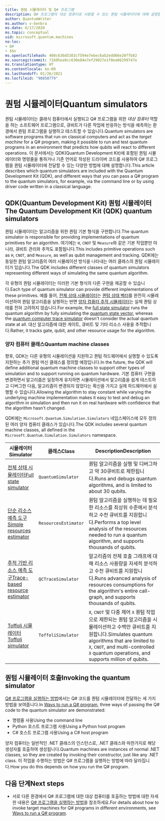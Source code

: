 ```yaml
---
title: 퀀텀 시뮬레이터 및 Q# 프로그램
description: Q# 프로그램의 대상 컴퓨터로 사용할 수 있는 퀀텀 시뮬레이터에 대해 설명합니다.
author: QuantumWriter
ms.author: v-benbra
ms.date: 6/17/2020
ms.topic: conceptual
uid: microsoft.quantum.machines
no-loc:
- Q#
- $$v
ms.openlocfilehash: 408c636d5383cf594e7ebec6ab2edd66e20ffb82
ms.sourcegitcommit: 71605ea9cc630e84e7ef29027e1f0ea06299747e
ms.translationtype: HT
ms.contentlocale: ko-KR
ms.lasthandoff: 01/26/2021
ms.locfileid: "98858779"
---
```

# <a name="quantum-simulators"></a><span data-ttu-id="9cc18-103">퀀텀 시뮬레이터</span><span class="sxs-lookup"><span data-stu-id="9cc18-103">Quantum simulators</span></span>

<span data-ttu-id="9cc18-104">퀀텀 시뮬레이터는 클래식 컴퓨터에서 실행되고 Q# 프로그램을 위한 *대상 컴퓨터* 역할을 하는 소프트웨어 프로그램으로, 큐비트가 다른 작업에 반응하는 방식을 예측하는 환경에서 퀀텀 프로그램을 실행하고 테스트할 수 있습니다.</span><span class="sxs-lookup"><span data-stu-id="9cc18-104">Quantum simulators are software programs that run on classical computers and act as the *target machine* for a Q# program, making it possible to run and test quantum programs in an environment that predicts how qubits will react to different operations.</span></span> <span data-ttu-id="9cc18-105">이 문서에서는 QDK(Quantum Development Kit)에 포함된 퀀텀 시뮬레이터와 명령줄을 통하거나 기존 언어로 작성된 드라이버 코드를 사용하여 Q# 프로그램을 퀀텀 시뮬레이터에 전달할 수 있는 다양한 방법에 대해 설명합니다.</span><span class="sxs-lookup"><span data-stu-id="9cc18-105">This article describes which quantum simulators are included with the Quantum Development Kit (QDK), and different ways that you can pass a Q# program to the quantum simulators, for example, via the command line or by using driver code written in a classical language.</span></span>  



## <a name="the-quantum-development-kit-qdk-quantum-simulators"></a><span data-ttu-id="9cc18-106">QDK(Quantum Development Kit) 퀀텀 시뮬레이터</span><span class="sxs-lookup"><span data-stu-id="9cc18-106">The Quantum Development Kit (QDK) quantum simulators</span></span>

<span data-ttu-id="9cc18-107">퀀텀 시뮬레이터는 알고리즘을 위한 퀀텀 기본 형식을 구현합니다.</span><span class="sxs-lookup"><span data-stu-id="9cc18-107">The quantum simulator is responsible for providing implementations of quantum primitives for an algorithm.</span></span> <span data-ttu-id="9cc18-108">여기에는 `H`, `CNOT` 및 `Measure`와 같은 기본 작업뿐만 아니라, 큐비트 관리와 추적도 포함됩니다.</span><span class="sxs-lookup"><span data-stu-id="9cc18-108">This includes primitive operations such as `H`, `CNOT`, and `Measure`, as well as qubit management and tracking.</span></span> <span data-ttu-id="9cc18-109">QDK에는 동일한 퀀텀 알고리즘의 여러 시뮬레이션 방식을 나타내는 여러 클래스의 퀀텀 시뮬레이터가 있습니다.</span><span class="sxs-lookup"><span data-stu-id="9cc18-109">The QDK includes different classes of quantum simulators representing different ways of simulating the same quantum algorithm.</span></span> 


<span data-ttu-id="9cc18-110">각 유형의 퀀텀 시뮬레이터는 이러한 기본 형식의 다른 구현을 제공할 수 있습니다.</span><span class="sxs-lookup"><span data-stu-id="9cc18-110">Each type of quantum simulator can provide different implementations of these primitives.</span></span> <span data-ttu-id="9cc18-111">예를 들어, [전체 상태 시뮬레이터](xref:microsoft.quantum.machines.full-state-simulator)는 [퀀텀 상태 벡터](xref:microsoft.quantum.glossary#quantum-state)를 완전히 시뮬레이션하여 퀀텀 알고리즘을 실행하는 반면 [양자 컴퓨터 추적 시뮬레이터](xref:microsoft.quantum.machines.qc-trace-simulator.intro)는 실제 퀀텀 상태를 전혀 고려하지 않습니다.</span><span class="sxs-lookup"><span data-stu-id="9cc18-111">For example, the [full state simulator](xref:microsoft.quantum.machines.full-state-simulator) runs the quantum algorithm by fully simulating the [quantum state vector](xref:microsoft.quantum.glossary#quantum-state), whereas the [quantum computer trace simulator](xref:microsoft.quantum.machines.qc-trace-simulator.intro) doesn't consider the actual quantum state at all.</span></span> <span data-ttu-id="9cc18-112">대신 알고리즘에 대한 게이트, 큐비트 및 기타 리소스 사용을 추적합니다.</span><span class="sxs-lookup"><span data-stu-id="9cc18-112">Rather, it tracks gate, qubit, and other resource usage for the algorithm.</span></span>

### <a name="quantum-machine-classes"></a><span data-ttu-id="9cc18-113">양자 컴퓨터 클래스</span><span class="sxs-lookup"><span data-stu-id="9cc18-113">Quantum machine classes</span></span>

<span data-ttu-id="9cc18-114">향후, QDK는 다른 유형의 시뮬레이션을 지원하고 퀀텀 하드웨어에서 실행할 수 있도록 지원하는 추가 퀀텀 머신 클래스를 정의할 예정입니다.</span><span class="sxs-lookup"><span data-stu-id="9cc18-114">In the future, the QDK will define additional quantum machine classes to support other types of simulation and to support running on quantum hardware.</span></span> <span data-ttu-id="9cc18-115">기본 컴퓨터 구현을 변경하면서 알고리즘은 일정하게 유지하면 시뮬레이션에서 알고리즘을 쉽게 테스트하고 디버그한 다음, 알고리즘이 변경되지 않았다는 확신을 가지고 실제 하드웨어에서 실행할 수 있습니다.</span><span class="sxs-lookup"><span data-stu-id="9cc18-115">Allowing the algorithm to stay constant while varying the underlying machine implementation makes it easy to test and debug an algorithm in simulation and then run it on real hardware with confidence that the algorithm hasn't changed.</span></span>

<span data-ttu-id="9cc18-116">QDK에는 `Microsoft.Quantum.Simulation.Simulators` 네임스페이스에 모두 정의된 여러 양자 컴퓨터 클래스가 있습니다.</span><span class="sxs-lookup"><span data-stu-id="9cc18-116">The QDK includes several quantum machine classes, all defined in the `Microsoft.Quantum.Simulation.Simulators` namespace.</span></span>

|<span data-ttu-id="9cc18-117">시뮬레이터</span><span class="sxs-lookup"><span data-stu-id="9cc18-117">Simulator</span></span> |<span data-ttu-id="9cc18-118">클래스</span><span class="sxs-lookup"><span data-stu-id="9cc18-118">Class</span></span>|<span data-ttu-id="9cc18-119">Description</span><span class="sxs-lookup"><span data-stu-id="9cc18-119">Description</span></span>|
|-----|------|---|
|[<span data-ttu-id="9cc18-120">전체 상태 시뮬레이터</span><span class="sxs-lookup"><span data-stu-id="9cc18-120">Full state simulator</span></span>](xref:microsoft.quantum.machines.full-state-simulator)| `QuantumSimulator` | <span data-ttu-id="9cc18-121">퀀텀 알고리즘을 실행 및 디버그하고 약 30큐비트로 제한됩니다.</span><span class="sxs-lookup"><span data-stu-id="9cc18-121">Runs and debugs quantum algorithms, and is limited to about 30 qubits.</span></span> |
|[<span data-ttu-id="9cc18-122">단순 리소스 예측 도구</span><span class="sxs-lookup"><span data-stu-id="9cc18-122">Simple resources estimator</span></span>](xref:microsoft.quantum.machines.resources-estimator)| `ResourcesEstimator` | <span data-ttu-id="9cc18-123">퀀텀 알고리즘을 실행하는 데 필요한 리소스를 최상위 수준에서 분석하고 수천 큐비트를 지원합니다.</span><span class="sxs-lookup"><span data-stu-id="9cc18-123">Performs a top level analysis of the resources needed to run a quantum algorithm, and supports thousands of qubits.</span></span>|
|[<span data-ttu-id="9cc18-124">추적 기반 리소스 예측 도구</span><span class="sxs-lookup"><span data-stu-id="9cc18-124">Trace-based resource estimator</span></span>](xref:microsoft.quantum.machines.qc-trace-simulator.intro)|  `QCTraceSimulator` |<span data-ttu-id="9cc18-125">알고리즘의 전체 호출 그래프에 대해 리소스 사용량을 자세히 분석하고 수천 큐비트를 지원합니다.</span><span class="sxs-lookup"><span data-stu-id="9cc18-125">Runs advanced analysis of resources consumptions for the algorithm's entire call-graph, and supports thousands of qubits.</span></span>|
|[<span data-ttu-id="9cc18-126">Toffoli 시뮬레이터</span><span class="sxs-lookup"><span data-stu-id="9cc18-126">Toffoli simulator</span></span>](xref:microsoft.quantum.machines.toffoli-simulator)| `ToffoliSimulator` |<span data-ttu-id="9cc18-127">`X`, `CNOT` 및 다중 제어 `X` 퀀텀 작업으로 제한되는 퀀텀 알고리즘을 시뮬레이션하고 수백만 큐비트를 지원합니다.</span><span class="sxs-lookup"><span data-stu-id="9cc18-127">Simulates quantum algorithms that are limited to `X`, `CNOT`, and multi-controlled `X` quantum operations, and supports million of qubits.</span></span> |

## <a name="invoking-the-quantum-simulator"></a><span data-ttu-id="9cc18-128">퀀텀 시뮬레이터 호출</span><span class="sxs-lookup"><span data-stu-id="9cc18-128">Invoking the quantum simulator</span></span>

<span data-ttu-id="9cc18-129">[Q# 프로그램을 실행하는 방법](xref:microsoft.quantum.guide.host-programs)에서는 Q# 코드를 퀀텀 시뮬레이터에 전달하는 세 가지 방법을 보여줍니다.</span><span class="sxs-lookup"><span data-stu-id="9cc18-129">In [Ways to run a Q# program](xref:microsoft.quantum.guide.host-programs), three ways of passing the Q# code to the quantum simulator are demonstrated:</span></span> 

* <span data-ttu-id="9cc18-130">명령줄 사용</span><span class="sxs-lookup"><span data-stu-id="9cc18-130">Using the command line</span></span>
* <span data-ttu-id="9cc18-131">Python 호스트 프로그램 사용</span><span class="sxs-lookup"><span data-stu-id="9cc18-131">Using a Python host program</span></span>
* <span data-ttu-id="9cc18-132">C# 호스트 프로그램 사용</span><span class="sxs-lookup"><span data-stu-id="9cc18-132">Using a C# host program</span></span>

<span data-ttu-id="9cc18-133">양자 컴퓨터는 일반적인 .NET 클래스의 인스턴스로, .NET 클래스와 마찬가지로 해당 생성자를 호출하여 생성됩니다.</span><span class="sxs-lookup"><span data-stu-id="9cc18-133">Quantum machines are instances of normal .NET classes, so they are created by invoking their constructor, just like any .NET class.</span></span> <span data-ttu-id="9cc18-134">이 작업을 수행하는 방법은 Q# 프로그램을 실행하는 방법에 따라 달라집니다.</span><span class="sxs-lookup"><span data-stu-id="9cc18-134">How you do this depends on how you run the Q# program.</span></span>

## <a name="next-steps"></a><span data-ttu-id="9cc18-135">다음 단계</span><span class="sxs-lookup"><span data-stu-id="9cc18-135">Next steps</span></span>

* <span data-ttu-id="9cc18-136">서로 다른 환경에서 Q# 프로그램에 대한 대상 컴퓨터를 호출하는 방법에 대한 자세한 내용은 [Q# 프로그램을 실행하는 방법](xref:microsoft.quantum.guide.host-programs)을 참조하세요.</span><span class="sxs-lookup"><span data-stu-id="9cc18-136">For details about how to invoke target machines for Q# programs in different environments, see [Ways to run a Q# program](xref:microsoft.quantum.guide.host-programs).</span></span>
